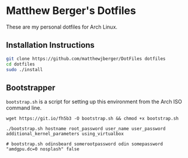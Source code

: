 # Matthew Berger's Dotfiles

These are my personal dotfiles for Arch Linux.

## Installation Instructions

```bash
git clone https://github.com/matthewjberger/DotFiles dotfiles
cd dotfiles
sudo ./install
```

## Bootstrapper

`bootstrap.sh` is a script for setting up this environment from the Arch ISO command line.

```
wget https://git.io/fh5b3 -O bootstrap.sh && chmod +x bootstrap.sh

./bootstrap.sh hostname root_password user_name user_password additional_kernel_parameters using_virtualbox

# bootstrap.sh odinsbeard somerootpassword odin somepassword "amdgpu.dc=0 nosplash" false
```